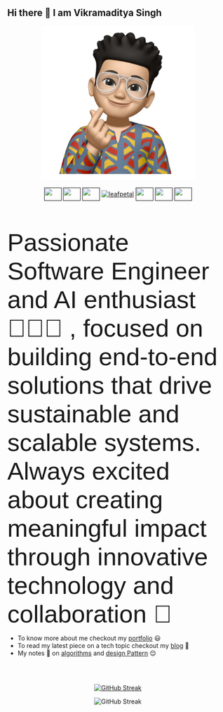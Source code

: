 ## Hi there 👋 I am Vikramaditya Singh


<p align="center">  <img width="350" height="350" src="https://github.com/Vikramadtya/Vikramadtya/blob/main/IMG_7479.png">  </p>

<p align="center">
  <a href="" target="blank"><img align="center" src="https://raw.githubusercontent.com/rahuldkjain/github-profile-readme-generator/master/src/images/icons/Social/twitter.svg" alt="" height="30" width="40" /></a>
  <a href="" target="blank"><img align="center" src="https://raw.githubusercontent.com/rahuldkjain/github-profile-readme-generator/master/src/images/icons/Social/linked-in-alt.svg" alt="" height="30" width="40" /></a>
  <a href="" target="blank"><img align="center" src="https://raw.githubusercontent.com/rahuldkjain/github-profile-readme-generator/master/src/images/icons/Social/kaggle.svg" alt="" height="30" width="40" /></a>
  <a href="" target="blank"><img align="center" src="https://cdn.jsdelivr.net/npm/simple-icons@3.1.0/icons/codechef.svg" alt="leafpetal" height="30" width="40" /></a>
  <a href="" target="blank"><img align="center" src="https://raw.githubusercontent.com/rahuldkjain/github-profile-readme-generator/master/src/images/icons/Social/hackerrank.svg" alt="" height="30" width="40" /></a>
  <a href="" target="blank"><img align="center" src="https://raw.githubusercontent.com/rahuldkjain/github-profile-readme-generator/master/src/images/icons/Social/codeforces.svg" alt="" height="30" width="40" /></a>
  <a href="" target="blank"><img align="center" src="https://raw.githubusercontent.com/rahuldkjain/github-profile-readme-generator/master/src/images/icons/Social/leet-code.svg" alt="" height="30" width="40" /></a>
</p>

<br></br>

<span style="font-family:Sans-serif; font-size:56px;">Passionate Software Engineer and AI enthusiast 👨🏻‍💻 , focused on building end-to-end solutions that drive sustainable and scalable systems. Always excited about creating meaningful impact through innovative technology and collaboration 🍻 </span>


- To know more about me checkout my [portfolio](https://www.vikramaditya-singh.in/) 😃
- To read my latest piece on a tech topic checkout my [blog](https://www.neuralcook.com/) 🤔
- My notes 📖 on  [algorithms](https://private-26.gitbook.io/algorithmic-pattern/) and [design Pattern](https://private-26.gitbook.io/design-pattern/) 😌





<br></br>



<!-- [![trophy](https://github-profile-trophy.vercel.app/?username=Vikramadtya)](https://github.com/Vikramadtya/github-profile-trophy) -->

<p align="center">  
  <a href="https://git.io/streak-stats" align="center"><img src="https://github-readme-streak-stats.herokuapp.com?user=Vikramadtya&hide_border=true&date_format=M%20j%5B%2C%20Y%5D" alt="GitHub Streak" /></a>  
</p>
<p align="center">
  <img src="https://u8views.com/api/v1/github/profiles/86847191/views/day-week-month-total-count.svg" alt="GitHub Streak" />
</p>


